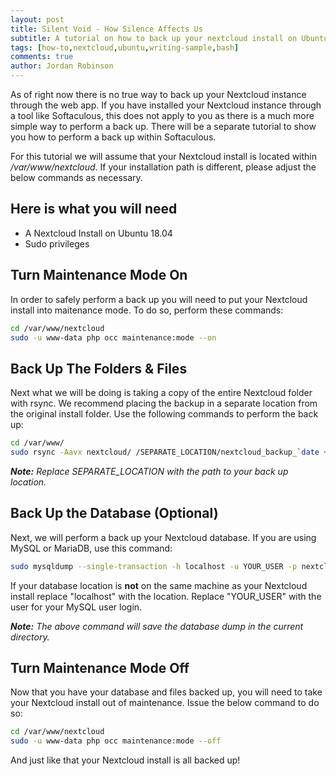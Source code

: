 ```yaml
---
layout: post
title: Silent Void - How Silence Affects Us
subtitle: A tutorial on how to back up your nextcloud install on Ubuntu 18.04.
tags: [how-to,nextcloud,ubuntu,writing-sample,bash]
comments: true
author: Jordan Robinson
---
```


As of right now there is no true way to back up your Nextcloud instance through the web app. If you have installed your Nextcloud instance through a tool like Softaculous, this does not apply to you as there is a much more simple way to perform a back up. There will be a separate tutorial to show you how to perform a back up within Softaculous.

For this tutorial we will assume that your Nextcloud install is located within */var/www/nextcloud*. If your installation path is different, please adjust the below commands as necessary.

## Here is what you will need
- A Nextcloud Install on Ubuntu 18.04
- Sudo privileges

## Turn Maintenance Mode On

In order to safely perform a back up you will need to put your Nextcloud install into maitenance mode. To do so, perform these commands:

```bash
cd /var/www/nextcloud
sudo -u www-data php occ maintenance:mode --on
```

## Back Up The Folders & Files

Next what we will be doing is taking a copy of the entire Nextcloud folder with rsync. We recommend placing the backup in a separate location from the original install folder. Use the following commands to perform the back up:

```bash
cd /var/www/
sudo rsync -Aavx nextcloud/ /SEPARATE_LOCATION/nextcloud_backup_`date + "%Y%m%d"`/
```

***Note:*** *Replace SEPARATE_LOCATION with the path to your back up location.*

## Back Up the Database (Optional)

Next, we will perform a back up your Nextcloud database. If you are using MySQL or MariaDB, use this command:

```bash
sudo mysqldump --single-transaction -h localhost -u YOUR_USER -p nextcloud > nextcloud-db-backup_`date + "%Y%m%d"`.bak
```

If your database location is **not** on the same machine as your Nextcloud install replace "localhost" with the location. Replace "YOUR_USER" with the user for your MySQL user login.

***Note:*** *The above command will save the database dump in the current directory.*

## Turn Maintenance Mode Off

Now that you have your database and files backed up, you will need to take your Nextcloud install out of maintenance. Issue the below command to do so:

```bash
cd /var/www/nextcloud
sudo -u www-data php occ maintenance:mode --off
```

And just like that your Nextcloud install is all backed up!